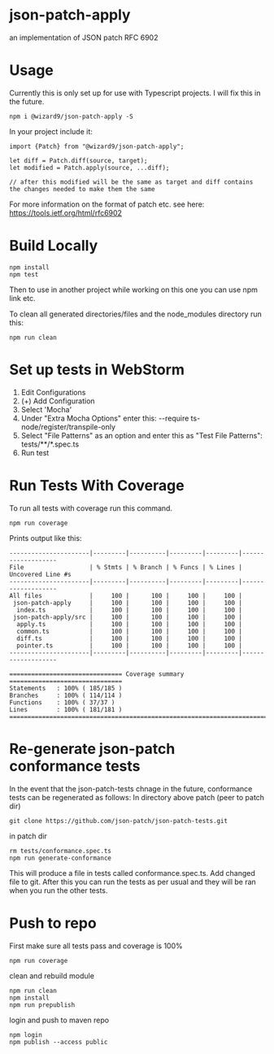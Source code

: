# json-patch-apply
an implementation of JSON patch RFC 6902

# Usage
Currently this is only set up for use with Typescript projects.  I will fix this in the future.
```
npm i @wizard9/json-patch-apply -S
```
In your project include it:
```
import {Patch} from "@wizard9/json-patch-apply";

let diff = Patch.diff(source, target);
let modified = Patch.apply(source, ...diff);

// after this modified will be the same as target and diff contains the changes needed to make them the same
```
For more information on the format of patch etc. see here: https://tools.ietf.org/html/rfc6902

# Build Locally
```
npm install
npm test
```
Then to use in another project while working on this one you can use npm link etc.

To clean all generated directories/files and the node_modules directory run this:
```
npm run clean
```

# Set up tests in WebStorm
1. Edit Configurations
2. (+) Add Configuration
3. Select 'Mocha'
4. Under "Extra Mocha Options" enter this: --require ts-node/register/transpile-only
5. Select "File Patterns" as an option and enter this as "Test File Patterns": tests/**/*.spec.ts
6. Run test

# Run Tests With Coverage
To run all tests with coverage run this command.
```
npm run coverage
```
Prints output like this:
```
----------------------|---------|----------|---------|---------|-------------------
File                  | % Stmts | % Branch | % Funcs | % Lines | Uncovered Line #s 
----------------------|---------|----------|---------|---------|-------------------
All files             |     100 |      100 |     100 |     100 |                   
 json-patch-apply     |     100 |      100 |     100 |     100 |                   
  index.ts            |     100 |      100 |     100 |     100 |                   
 json-patch-apply/src |     100 |      100 |     100 |     100 |                   
  apply.ts            |     100 |      100 |     100 |     100 |                   
  common.ts           |     100 |      100 |     100 |     100 |                   
  diff.ts             |     100 |      100 |     100 |     100 |                   
  pointer.ts          |     100 |      100 |     100 |     100 |                   
----------------------|---------|----------|---------|---------|-------------------

=============================== Coverage summary ===============================
Statements   : 100% ( 185/185 )
Branches     : 100% ( 114/114 )
Functions    : 100% ( 37/37 )
Lines        : 100% ( 181/181 )
================================================================================
```
# Re-generate json-patch conformance tests
In the event that the json-patch-tests chnage in the future, conformance tests can be regenerated as follows:
In directory above patch (peer to patch dir)
```
git clone https://github.com/json-patch/json-patch-tests.git
```
in patch dir
```
rm tests/conformance.spec.ts
npm run generate-conformance
```
This will produce a file in tests called conformance.spec.ts.  Add changed file to git. After this you can run the 
tests as per usual and they will be ran when you run the other tests.

# Push to repo
First make sure all tests pass and coverage is 100%
```
npm run coverage
```
clean and rebuild module
```
npm run clean
npm install
npm run prepublish
```
login and push to maven repo
```
npm login
npm publish --access public 
```
